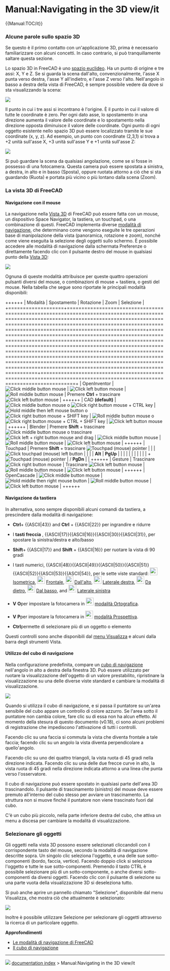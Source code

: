 # Manual:Navigating in the 3D view/it
{{Manual:TOC/it}}



### Alcune parole sullo spazio 3D 

Se questo è il primo contatto con un\'applicazione 3D, prima è necessario familiarizzare con alcuni concetti. In caso contrario, si può tranquillamente saltare questa sezione.

Lo spazio 3D in FreeCAD è uno [spazio euclideo](https://en.wikipedia.org/wiki/Euclidean_space). Ha un punto di origine e tre assi: X, Y e Z. Se si guarda la scena dall\'alto, convenzionalmente, l\'asse X punta verso destra, l\'asse Y all\'indietro, e l\'asse Z verso l\'alto. Nell\'angolo in basso a destra della vista di FreeCAD, è sempre possibile vedere da dove si sta visualizzando la scena:

![](images/Axes_orientation.png )

Il punto in cui i tre assi si incontrano è l\'origine. È il punto in cui il valore di tutte le coordinate è zero. Per ogni dato asse, lo spostamento in una direzione aumenta il valore delle coordinate e lo spostamento nella direzione opposta diminuisce il valore delle coordinate. Ogni punto di ogni oggetto esistente nello spazio 3D può essere localizzato tramite le sue coordinate (x, y, z). Ad esempio, un punto con coordinate (2,3,1) si trova a +2 unità sull\'asse X, +3 unità sull\'asse Y e +1 unità sull\'asse Z:

![](images/3dspace_coordinates.jpg )

Si può guardare la scena da qualsiasi angolazione, come se si fosse in possesso di una fotocamera. Questa camera può essere spostata a sinistra, a destra, in alto e in basso (Sposta), oppure ruotata attorno a ciò che si sta guardando (Ruota) e portata più vicino o più lontano dalla scena (Zoom).



### La vista 3D di FreeCAD 



#### Navigazione con il mouse 

La navigazione nella [Vista 3D](3D_view/it.md) di FreeCAD può essere fatta con un mouse, un dispositivo Space Navigator, la tastiera, un touchpad, o una combinazione di questi. FreeCAD implementa diverse [modalità di navigazione](Mouse_navigation/it.md), che determinano come vengono eseguite le tre operazioni base di manipolazione della vista (panoramica, rotazione e zoom), nonché come viene eseguita la selezione degli oggetti sullo schermo. È possibile accedere alle modalità di navigazione dalla schermata Preferenze o direttamente facendo clic con il pulsante destro del mouse in qualsiasi punto della [Vista 3D](3D_view/it.md):

![](images/FreeCAD-v0-18-NavigationModePopup.png )

Ognuna di queste modalità attribuisce per queste quattro operazioni pulsanti diversi del mouse, o combinazioni di mouse + tastiera, o gesti del mouse. Nella tabella che segue sono riportate le principali modalità disponibili:

++++++
| Modalità          | Spostamento                                                                                                                                                                                                                                       | Rotazione                                                                                                                                                                                             | Zoom                                                                                                                                                                                             | Selezione                                                                                                              |
+===================+===================================================================================================================================================================================================================================================+=======================================================================================================================================================================================================+==================================================================================================================================================================================================+========================================================================================================================+
| OpenInventor      | ![Click middle button mouse](images/Pan-mouse.svg )                                                                                                                                                                           | ![Click left button mouse](images/Select-mouse.svg )                                                                                                                                | ![Roll middle button mouse](images/Zoom-mouse.svg )                                                                                                                           | Premere **Ctrl** + trascinare ![Click left button mouse](images/Select-mouse.svg ) |
++++++
| CAD **(default)** | ![Click middle button mouse](images/Pan-mouse.svg ) o ![Click right button mouse + CTRL key](images/Pan-mouse-CTRL.svg )                                                                        | ![Hold middle then left mouse button](images/Rotate-mouse.svg ) o ![Click right button mouse + SHIFT key](images/Rotate-mouse-SHIFT.svg ) | ![Roll middle button mouse](images/Zoom-mouse.svg ) o ![Click right button mouse + CTRL + SHIFT key](images/Zoom-mouse-CTRL-SHIFT.svg ) | ![Click left button mouse](images/Select-mouse.svg )                                                 |
++++++
| Blender           | Premere **Shift** + trascinare ![Click middle button mouse](images/Pan-mouse.svg ) o trascinare ![Click left + right button mouse and drag](images/Mouse_LMB%2BRMB.svg ) | ![Click middle button mouse](images/Pan-mouse.svg )                                                                                                                               | ![Roll middle button mouse](images/Zoom-mouse.svg )                                                                                                                           | ![Click left button mouse](images/Select-mouse.svg )                                                 |
++++++
| Touchpad          | Premere **Shift** + trascinare ![Touchpad (mouse) pointer](images/Touchpad.png )                                                                                                                             |                                                                                                                                                                                        |                                                                                                                                                                                   | ![Click touchpad (mouse) left button](images/Select-touchpad.png )                        |
|                   |                                                                                                                                                                                                                                                   | **Alt**                                                                                                                                                                                           | **PgUp**                                                                                                                                                                                     |                                                                                                                        |
|                   |                                                                                                                                                                                                                                                   |                                                                                                                                                                                                    |                                                                                                                                                                                               |                                                                                                                        |
|                   |                                                                                                                                                                                                                                                   | \+ ![Touchpad (mouse) pointer](images/Touchpad.png )                                                                                                                               | / **PgDn**                                                                                                                                                                     |                                                                                                                        |
++++++
| Gesture           | Trascinare ![Click right button mouse](images/Pan-mouse-Ctrl.svg )                                                                                                                                                             | Trascinare ![Click left button mouse](images/Select-mouse.svg )                                                                                                                     | ![Roll middle button mouse](images/Zoom-mouse.svg )                                                                                                                           | ![Click left button mouse](images/Select-mouse.svg )                                                 |
++++++
| OpenCascade       | ![Click middle button mouse](images/Pan-mouse.svg )                                                                                                                                                                           | ![Hold middle then right mouse button](images/Rotate-mouse-MMB+RMB.svg )                                                                                                | ![Roll middle button mouse](images/Zoom-mouse.svg )                                                                                                                           | ![Click left button mouse](images/Select-mouse.svg )                                                 |
++++++



#### Navigazione da tastiera 

In alternativa, sono sempre disponibili alcuni comandi da tastiera, a prescindere dalla modalità di navigazione:

-    **Ctrl**\+ {{ASCII|43}} and **Ctrl** + {{ASCII|22}} per ingrandire e ridurre

-   I **tasti freccia** , {{ASCII|17}}{{ASCII|16}}{{ASCII|30}}{{ASCII|31}}, per spostare la sinistra/destra e alto/basso

-    **Shift**\+ {{ASCII|17}} and **Shift** + {{ASCII|16}} per ruotare la vista di 90 gradi

-   I tasti numerici, {{ASCII|48}}{{ASCII|49}}{{ASCII|50}}{{ASCII|51}}{{ASCII|52}}{{ASCII|53}}{{ASCII|54}}, per le sette viste standard: <img alt="" src=images/Std_ViewIsometric.svg  style="width:24px;"> [Isometrica](Std_ViewIsometric/it.md), <img alt="" src=images/Std_ViewFront.svg  style="width:24px;"> [Frontale](Std_ViewFront/it.md), <img alt="" src=images/Std_ViewTop.svg  style="width:24px;"> [Dall\'alto](Std_ViewTop/it.md), <img alt="" src=images/Std_ViewRight.svg  style="width:24px;"> [Laterale destra](Std_ViewRight/it.md), <img alt="" src=images/Std_ViewRear.svg  style="width:24px;"> [Da dietro](Std_ViewRear/it.md), <img alt="" src=images/Std_ViewBottom.svg  style="width:24px;"> [Dal basso](Std_ViewBottom/it.md), and <img alt="" src=images/Std_ViewLeft.svg  style="width:24px;"> [Laterale sinistra](Std_ViewLeft/it.md)

-    **V**
    **O**per impostare la fotocamera in <img alt="" src=images/View-isometric.svg  style="width:24px;"> [modalità Ortografica](Std_OrthographicCamera/it.md).

-    **V**
    **P**per impostare la fotocamera in <img alt="" src=images/View-perspective.svg  style="width:24px;"> [modalità Prospettiva](Std_PerspectiveCamera/it.md).

-    **Ctrl**permette di selezionare più di un oggetto o elemento

Questi controlli sono anche disponibili dal [menu Visualizza](Std_View_Menu/it.md) e alcuni dalla barra degli strumenti Vista.

#### Utilizzo del cubo di navigazione 

Nella configurazione predefinita, compare un [cubo di navigazione](Navigation_Cube/it.md) nell\'angolo in alto a destra della finestra 3D. Può essere utilizzato per ruotare la visualizzazione dell\'oggetto di un valore prestabilito, ripristinare la visualizzazione su una delle diverse viste standard e cambiare la modalità di visualizzazione.

![](images/FreeCAD-v0-18-NavCube_SelectCorner.png )

Quando si utilizza il cubo di navigazione, e si passa il puntatore su un\'area sensibile del cubo appare un controllo di colore azzurro. Se l\'area sotto il puntatore non cambia colore, fare clic su di essa non ha alcun effetto. Al momento della stesura di questo documento (v0.18), ci sono alcuni problemi di registrazione che impediscono l\'attivazione di tutti i controlli.

Facendo clic su una faccia si commuta la vista che diventa frontale a tale faccia; facendo clic su un angolo la vista diventa perpendicolare a quello\'angolo.

Facendo clic su uno dei quattro triangoli, la vista ruota di 45 gradi nella direzione indicata. Facendo clic su una delle due frecce curve in alto, la vista ruota di 45 gradi nella direzione indicata attorno a una linea che punta verso l\'osservatore.

Il cubo di navigazione può essere spostato in qualsiasi parte dell\'area 3D trascinandolo. Il pulsante di trascinamento (sinistro) del mouse deve essere premuto all\'interno del cubo stesso per avviare un trascinamento. La struttura non si muove finché il puntatore non viene trascinato fuori dal cubo.

C\'è un cubo più piccolo, nella parte inferiore destra del cubo, che attiva un menu a discesa per cambiare la modalità di visualizzazione.



### Selezionare gli oggetti 

Gli oggetti nella vista 3D possono essere selezionati cliccandoli con il corrispondente tasto del mouse, secondo la modalità di navigazione descritte sopra. Un singolo clic seleziona l\'oggetto, e una delle sue sotto-componenti (bordo, faccia, vertice). Facendo doppio click si seleziona l\'oggetto e tutte le sue sotto-componenti. Premendo il tasto CTRL è possibile selezionare più di un sotto-componente, o anche diversi sotto-componenti da diversi oggetti. Facendo clic con il pulsante di selezione su una parte vuota della visualizzazione 3D si deseleziona tutto.

Si può anche aprire un pannello chiamato \"Selezione\", disponibile dal menu Visualizza, che mostra ciò che attualmente è selezionato:

![](images/Selection_view.jpg )

Inoltre è possibile utilizzare Selezione per selezionare gli oggetti attraverso la ricerca di un particolare oggetto.

**Approfondimenti**

-   [Le modalità di navigazione di FreeCAD](Mouse_navigation/it.md)
-   [Il cubo di navigazione](Navigation_Cube/it.md)



---
![](images/Right_arrow.png) [documentation index](../README.md) > Manual:Navigating in the 3D view/it

